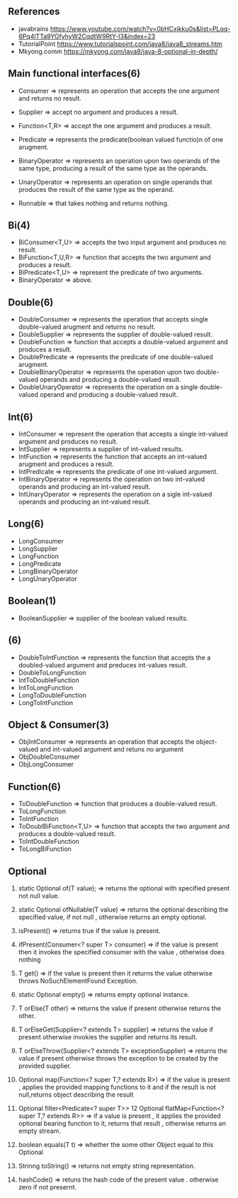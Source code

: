 ## References 

- javabrains
  https://www.youtube.com/watch?v=0bHCxjkku0s&list=PLqq-6Pq4lTTa9YGfyhyW2CqdtW9RtY-I3&index=23
- TutorialPoint
  https://www.tutorialspoint.com/java8/java8_streams.htm
- Mkyong.comm
  https://mkyong.com/java8/java-8-optional-in-depth/  

## Main functional interfaces(6)
- Consumer<T>   => represents an operation that accepts the one argument and returns no result.
- Supplier<T>   => accept no argument and produces a  result.
- Function<T,R> => accept the one argument and produces a result.
- Predicate<T>  => represents the predicate(boolean valued functio)n of one arugment.
- BinaryOperator<T> => represents an operation upon two operands of the same type, producing a result of the same type as the operands.
- UnaryOperator<T> => represents an operation on single operands that produces the result of the same type as the operand.

- Runnable =>  that takes nothing and returns nothing.

## Bi(4)
- BiConsumer<T,U>     =>  accepts the two input argument and produces no result.
- BiFunction<T,U,R>   => function that accepts the two argument and produces a result.
- BiPredicate<T,U>    =>  represent the predicate of two arguments.
- BinaryOperator      => above.

## Double(6)
- DoubleConsumer   => represents the operation that accepts single double-valued arugment and returns no result.
- DoubleSupplier   => represents the supplier of double-valued result.
- DoubleFunction<R>   => function that accepts a double-valued argument and produces a result. 
- DoublePredicate   => represents the predicate of one double-valued arugment.
- DoubleBinaryOperator => represents the operation upon two double-valued operands and producing a double-valued result.
- DoubleUnaryOperator =>  represents the operation on a single double-valued operand and producing a double-valued result.

## Int(6)
- IntConsumer  => represent the operation that accepts a single int-valued argument and produces no result.
- IntSupplier  => represents a supplier of int-valued results.
- IntFunction<R>  => represents the function that accepts an int-valued arugment and produces a result.
- IntPredicate  => represents the predicate of one int-valued argument.
- IntBinaryOperator => represents the operation on two int-valued operands and producing an int-valued result.
- IntUnaryOperator => represents the operation on a sigle int-valued operands and producing an int-valued result.

## Long(6)
- LongConsumer
- LongSupplier
- LongFunction<R>
- LongPredicate
- LongBinaryOperator
- LongUnaryOperator

## Boolean(1)
- BooleanSupplier => supplier of the boolean valued results.

## (6)
- DoubleToIntFunction => represents the function that accepts the a doubled-valued argument and preduces int-values result.
- DoubleToLongFunction
- IntToDoubleFunction
- IntToLongFunction
- LongToDoubleFunction
- LongToIntFunction

## Object &  Consumer(3)
- ObjIntConsumer => represents an operation that accepts the object-valued and int-valued argument and retuns no argument
- ObjDoubleConsumer
- ObjLongConsumer 

## Function(6)
- ToDoubleFunction<T> => function that produces a double-valued result.  
- ToLongFunction   
- ToIntFunction
- ToDoublBiFunction<T,U> => function that accepts the two argument and produces a double-valued result.
- ToIntDoubleFunction
- ToLongBiFunction

## Optional
1. static <T> Optional<T> of(T value); => returns the optional with specified present not null value.
2. static <T> Optional<T> ofNullable(T value) => returns the optional describing the specified value, if not null , otherwise returns an empty optional. 
3. isPresent() => returns true if the value is present.
4. ifPresent(Consumer<? super T> consumer) =>  if the  value is present then it invokes the specified consumer with the value ,  otherwise does nothing
5. T get() => if the value is present then it returns  the value otherwise throws NoSuchElementFound  Exception.
6. static <T> Optional<T> empty() => returns empty optional instance.

7. T orElse(T other) => returns the value if present otherwise returns the other.
8. T orElseGet(Supplier<? extends T> supplier) => returns the value if present otherwise invokies  the supplier and returns its result.
9. T orElseThrow(Supplier<? extends T> exceptionSupplier) => returns the value if present otherwise throws the exception  to be created by the provided supplier.

10. <R> Optional<R> map(Function<? super T,? extends R>)  => if the value is present , applies the provided mapping functions to it and if the result is not null,returns object describing the result
11. Optional<T> filter<Predicate<? super T>>
12 Optional<T> flatMap<Function<? super T,? extends R>> => if a  value is present , it applies the provided optional bearing function to it, returns that result , otherwise returns an empty stream.

13. boolean equals(T t)  => whether the some other Object equal to this Optional
14. Strinng toString() =>  returns not empty string representation.
15. hashCode() => retuns the hash code of the present value . otherwise zero if not presernt.


